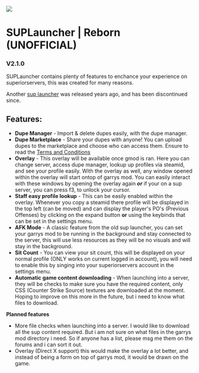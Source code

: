 ![](https://superiorservers.co/static/images/site-logo_reduced.png)
# SUPLauncher | Reborn (UNOFFICIAL)
### V2.1.0

SUPLauncher contains plenty of features to enchance your experience on superiorservers, this was created for many reasons.

Another [sup launcher](https://github.com/Nicks-Alt/SUPLauncher) was released years ago, and has been discontinued since.

## Features:
* **Dupe Manager** - Import & delete dupes easily, with the dupe manager.
* **Dupe Marketplace** - Share your dupes with anyone! You can upload dupes to the marketplace and choose who can access them. Ensure to read the [Terms and Conditions](https://github.com/BestOfAllCoding/SUPLauncher-Reborn/blob/main/MARKETPLACE_TERMS)
* **Overlay** - This overlay will be available once gmod is ran. Here you can change server, access dupe manager, lookup up profiles via steamid, and see your profile easily. With the overlay as well, any window opened within the overlay will start ontop of garrys mod. You can easily interact with these windows by opening the overlay again ***or*** if your on a sup server, you can press f3, to unlock your cursor. 
* **Staff easy profile lookup** - This can be easily enabled within the overlay. Whenever you copy a steamid there profile will be displayed in the top left (can be moved) and can display the player's PO's (Previous Offenses) by clicking on the expand button **or** using the keybinds that can be set in the settings menu.
* **AFK Mode** - A classic feature from the old sup launcher, you can set your garrys mod to be running in the background and stay connected to the server, this will use less resources as they will be no visuals and will stay in the background.
* **Sit Count** - You can view your sit count, this will be displayed on your normal profile (ONLY works on current logged in account), you will need to enable this by singing into your superiorservers account in the settings menu.
* **Automatic game content downloading** - When launching into a server, they will be checks to make sure you have the required content, only CSS (Counter Strike Source) textures are downloaded at the moment. Hoping to improve on this more in the future, but i need to know what files to download. 

**Planned features**
* More file checks when launching into a server. I would like to download all the sup content required. But i am not sure on what files in the garrys mod directory i need. So if anyone has a list, please msg me them on the forums and i can sort it out.
* Overlay (Direct X support) this would make the overlay a lot better, and instead of being a form on top of garrys mod, it would be drawn on the game.
